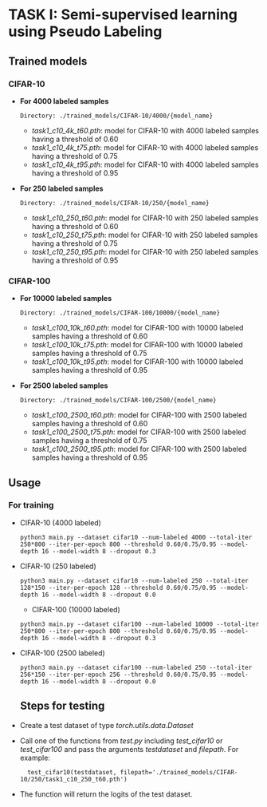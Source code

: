 # TASK I: Semi-supervised learning using Pseudo Labeling

## Trained models

### CIFAR-10

- **For 4000 labeled samples**
  ```
  Directory: ./trained_models/CIFAR-10/4000/{model_name}
  ```
  - *task1_c10_4k_t60.pth*: model for CIFAR-10 with 4000 labeled samples having a threshold of 0.60
  - *task1_c10_4k_t75.pth*: model for CIFAR-10 with 4000 labeled samples having a threshold of 0.75
  - *task1_c10_4k_t95.pth*: model for CIFAR-10 with 4000 labeled samples having a threshold of 0.95

- **For 250 labeled samples**
  ```
  Directory: ./trained_models/CIFAR-10/250/{model_name}
  ```
  - *task1_c10_250_t60.pth*: model for CIFAR-10 with 250 labeled samples having a threshold of 0.60
  - *task1_c10_250_t75.pth*: model for CIFAR-10 with 250 labeled samples having a threshold of 0.75
  - *task1_c10_250_t95.pth*: model for CIFAR-10 with 250 labeled samples having a threshold of 0.95

### CIFAR-100

- **For 10000 labeled samples**
  ```
  Directory: ./trained_models/CIFAR-100/10000/{model_name}
  ```
  - *task1_c100_10k_t60.pth*: model for CIFAR-100 with 10000 labeled samples having a threshold of 0.60
  - *task1_c100_10k_t75.pth*: model for CIFAR-100 with 10000 labeled samples having a threshold of 0.75
  - *task1_c100_10k_t95.pth*: model for CIFAR-100 with 10000 labeled samples having a threshold of 0.95

- **For 2500 labeled samples**
  ```
  Directory: ./trained_models/CIFAR-100/2500/{model_name}
  ```
  - *task1_c100_2500_t60.pth*: model for CIFAR-100 with 2500 labeled samples having a threshold of 0.60
  - *task1_c100_2500_t75.pth*: model for CIFAR-100 with 2500 labeled samples having a threshold of 0.75
  - *task1_c100_2500_t95.pth*: model for CIFAR-100 with 2500 labeled samples having a threshold of 0.95


## Usage

### For training

- CIFAR-10 (4000 labeled)
  ```
  python3 main.py --dataset cifar10 --num-labeled 4000 --total-iter 250*800 --iter-per-epoch 800 --threshold 0.60/0.75/0.95 --model-depth 16 --model-width 8 --dropout 0.3
  ```
- CIFAR-10 (250 labeled)
   ```
  python3 main.py --dataset cifar10 --num-labeled 250 --total-iter 128*150 --iter-per-epoch 128 --threshold 0.60/0.75/0.95 --model-depth 16 --model-width 8 --dropout 0.0
  ```

  - CIFAR-100 (10000 labeled)

  ```
  python3 main.py --dataset cifar100 --num-labeled 10000 --total-iter 250*800 --iter-per-epoch 800 --threshold 0.60/0.75/0.95 --model-depth 16 --model-width 8 --dropout 0.3
  ```
- CIFAR-100 (2500 labeled)
   ```
  python3 main.py --dataset cifar100 --num-labeled 250 --total-iter 256*150 --iter-per-epoch 256 --threshold 0.60/0.75/0.95 --model-depth 16 --model-width 8 --dropout 0.0
  ```

  ## Steps for testing

- Create a test dataset of type *torch.utils.data.Dataset*
- Call one of the functions from *test.py* including *test_cifar10* or *test_cifar100* and pass the arguments *testdataset* and *filepath*. For example:
  ```
    test_cifar10(testdataset, filepath='./trained_models/CIFAR-10/250/task1_c10_250_t60.pth')
  ```
- The function will return the logits of the test dataset.
